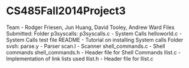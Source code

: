 CS485Fall2014Project3
=====================
Team - Rodger Friesen, Jun Huang, David Tooley, Andrew Ward
Files Submitted:
Folder p3syscalls:
p3syscalls.c - System Calls
helloworld.c - System Calls test file
README - Tutorial on installing System calls
Folder svsh:
parse.y - Parser
scan.l - Scanner
shell_commands.c - Shell commands
shell_commands.h - Header file for Shell Commands
llist.c - Implementation of link lists used
llist.h - Header file for llist.c
